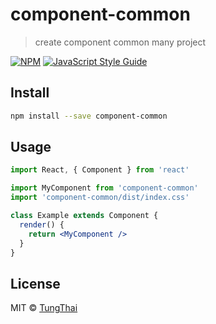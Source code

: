 # component-common

> create component common many project

[![NPM](https://img.shields.io/npm/v/component-common.svg)](https://www.npmjs.com/package/component-common) [![JavaScript Style Guide](https://img.shields.io/badge/code_style-standard-brightgreen.svg)](https://standardjs.com)

## Install

```bash
npm install --save component-common
```

## Usage

```jsx
import React, { Component } from 'react'

import MyComponent from 'component-common'
import 'component-common/dist/index.css'

class Example extends Component {
  render() {
    return <MyComponent />
  }
}
```

## License

MIT © [TungThai](https://github.com/TungThai)
